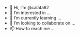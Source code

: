 - 👋 Hi, I’m @calata82
- 👀 I’m interested in ...
- 🌱 I’m currently learning ...
- 💞️ I’m looking to collaborate on ...
- 📫 How to reach me ...

<!---https://media.licdn.com/dms/image/D4D16AQFuvdiLmWD-lQ/profile-displaybackgroundimage-shrink_350_1400/0/1687558761081?e=1701907200&v=beta&t=TcR49Ac6JDCOAIFS5TG5XIoXCqPTr-Zfj44TAf11FGM
calata82/calata82 is a ✨ special ✨ repository because its `README.md` (this file) appears on your GitHub profile.
You can click the Preview link to take a look at your changes.
--->

        

            
        

    
